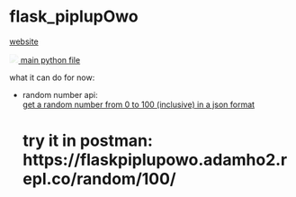 # flask_piplupOwo
<a href="https://flaskpiplupowo.adamho2.repl.co/"> website </a>

<img src="https://cdn.discordapp.com/attachments/818102115058450474/887315665273368596/pipbw.gif" style="opacity: 0.1" /><a href="https://github.com/piplupOwo/flask_piplupOwo/blob/main/main.py"> main python file </a> 
<p>what it can do for now:</p>
<ul>
<li>random number api: <br><a href='https://flaskpiplupowo.adamho2.repl.co/random/100/'>get a random number from 0 to 100 (inclusive) in a json format</a><h1>try it in postman: https://flaskpiplupowo.adamho2.repl.co/random/100/</li>
</ul>
